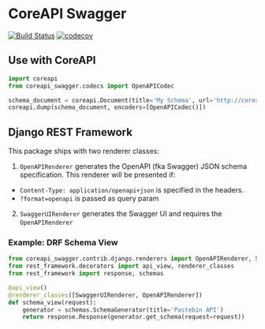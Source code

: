 # CoreAPI Swagger
[![Build Status](https://travis-ci.org/marcgibbons/core-api-swagger.svg?branch=master)](https://travis-ci.org/marcgibbons/core-api-swagger)
[![codecov](https://codecov.io/gh/marcgibbons/core-api-swagger/branch/master/graph/badge.svg)](https://codecov.io/gh/marcgibbons/core-api-swagger)

## Use with CoreAPI

```python
import coreapi
from coreapi_swagger.codecs import OpenAPICodec

schema_document = coreapi.Document(title='My Schema', url='http://coreapi.org') 
coreapi.dump(schema_document, encoders=[OpenAPICodec()])
```

## Django REST Framework

This package ships with two renderer classes:

1. `OpenAPIRenderer` generates the OpenAPI (fka Swagger) JSON schema specification. This renderer will be presented if:
  -  `Content-Type: application/openapi+json` is specified in the headers.
  - `?format=openapi` is passed as query param
2. `SwaggerUIRenderer` generates the Swagger UI and requires the `OpenAPIRenderer`


### Example: DRF Schema View
```python
from coreapi_swagger.contrib.django.renderers import OpenAPIRenderer, SwaggerUIRenderer
from rest_framework.decorators import api_view, renderer_classes
from rest_framework import response, schemas

@api_view()
@renderer_classes([SwaggerUIRenderer, OpenAPIRenderer])
def schema_view(request):
    generator = schemas.SchemaGenerator(title='Pastebin API')
    return response.Response(generator.get_schema(request=request))
```
